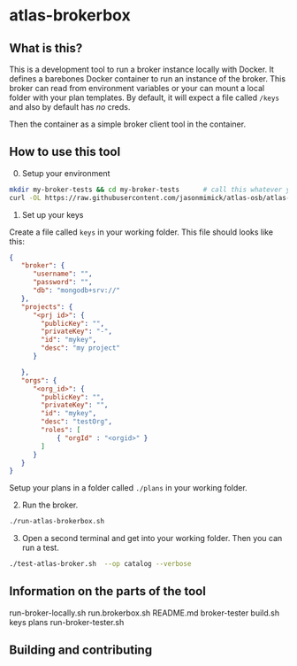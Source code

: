 # atlas-brokerbox

## What is this?

This is a development tool to run a broker instance locally with Docker.
It defines a barebones Docker container to run an instance of the broker.
This broker can read from environment variables or your can mount a local folder with 
your plan templates. By default, it will expect a file called `/keys` and also by default
has *no* creds.

Then the container as a simple broker client tool in the container.

## How to use this tool

0. Setup your environment
```bash
mkdir my-broker-tests && cd my-broker-tests      # call this whatever you want
curl -OL https://raw.githubusercontent.com/jasonmimick/atlas-osb/atlas-brokerbox/test/atlas-brokerbox/run-atlas-brokerbox.sh
```

1. Set up your keys

Create a file called `keys` in your working folder.
This file should looks like this:
```json
{
   "broker": {
      "username": "",
      "password": "",
      "db": "mongodb+srv://"
   },
   "projects": {
      "<prj id>": {
        "publicKey": "",
        "privateKey": "-",
        "id": "mykey",
        "desc": "my project"
      }

   },
   "orgs": {
      "<org_id>": {
        "publicKey": "",
        "privateKey": "",
        "id": "mykey",
        "desc": "testOrg",
        "roles": [
            { "orgId" : "<orgid>" }
        ]
      }
   }
}
```
Setup your plans in a folder called `./plans` in your working folder.

2. Run the broker.

```bash
./run-atlas-brokerbox.sh
```

3. Open a second terminal and get into your working folder. Then you can run a test.

```bash
./test-atlas-broker.sh  --op catalog --verbose
```


## Information on the parts of the tool
run-broker-locally.sh  run.brokerbox.sh
README.md   broker-tester    build.sh          keys       plans          run-broker-tester.sh


## Building and contributing


